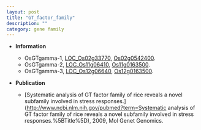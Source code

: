 ```yaml
---
layout: post
title: "GT_factor_family"
description: ""
category: gene family
---
```


* **Information**  
    + OsGTgamma-1, [LOC_Os02g33770](http://rice.plantbiology.msu.edu/cgi-bin/ORF_infopage.cgi?orf=LOC_Os02g33770), [Os02g0542400](http://rapdb.dna.affrc.go.jp/viewer/gbrowse_details/irgsp1?name=Os02g0542400).
    + OsGTgamma-2, [LOC_Os11g06410](http://rice.plantbiology.msu.edu/cgi-bin/ORF_infopage.cgi?orf=LOC_Os11g06410), [Os11g0163500](http://rapdb.dna.affrc.go.jp/viewer/gbrowse_details/irgsp1?name=Os11g0163500).
    + OsGTgamma-3, [LOC_Os12g06640](http://rice.plantbiology.msu.edu/cgi-bin/ORF_infopage.cgi?orf=LOC_Os12g06640), [Os12g0163500](http://rapdb.dna.affrc.go.jp/viewer/gbrowse_details/irgsp1?name=Os12g0163500).

* **Publication**  
    + [Systematic analysis of GT factor family of rice reveals a novel subfamily involved in stress responses.](http://www.ncbi.nlm.nih.gov/pubmed?term=Systematic analysis of GT factor family of rice reveals a novel subfamily involved in stress responses.%5BTitle%5D), 2009, Mol Genet Genomics.


